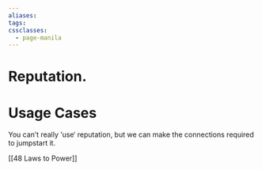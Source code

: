 ```yaml
---
aliases: 
tags: 
cssclasses:
  - page-manila
---
```

# Reputation.

# Usage Cases

You can’t really ‘use‘ reputation, but we can make the connections required to jumpstart it.

[[48 Laws to Power]]